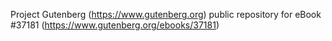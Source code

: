 Project Gutenberg (https://www.gutenberg.org) public repository for eBook #37181 (https://www.gutenberg.org/ebooks/37181)
